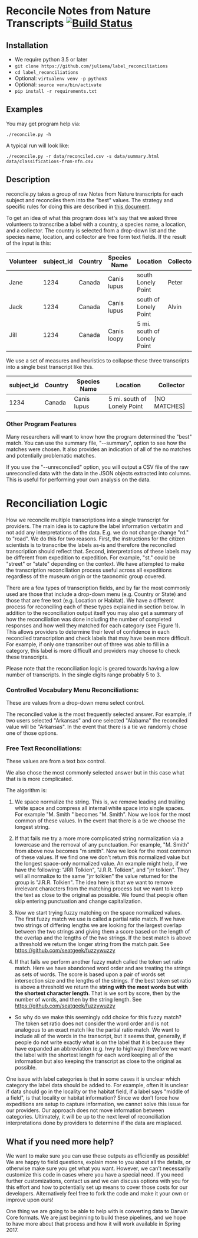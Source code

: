 # Reconcile Notes from Nature Transcripts [![Build Status](https://travis-ci.org/juliema/label_reconciliations.svg?branch=master)](https://travis-ci.org/juliema/label_reconciliations)

## Installation

- We require python 3.5 or later
- `git clone https://github.com/juliema/label_reconciliations`
- `cd label_reconciliations`
- Optional: `virtualenv venv -p python3`
- Optional: `source venv/bin/activate`
- `pip install -r requirements.txt`

## Examples

You may get program help via:
```
./reconcile.py -h
```

A typical run will look like:
```
./reconcile.py -r data/reconciled.csv -s data/summary.html data/classifications-from-nfn.csv
```

## Description

reconcile.py takes a group of raw Notes from Nature transcripts for each subject and reconciles them into the "best" values. The strategy and specific rules for doing this are described in [this document](https://docs.google.com/document/d/1DqhWNsy9UAEgkRnIU7VHrdQL4oQzIm2pjrPULGKK21M/edit#heading=h.967a32z3bwbb).

To get an idea of what this program does let's say that we asked three volunteers to transcribe a label with a country, a species name, a location, and a collector. The country is selected from a drop-down list and the species name, location, and collector are free form text fields. If the result of the input is this:

Volunteer | subject_id | Country | Species Name | Location | Collector
--------- | ---------- | ------- | ------------ | -------- | ---------
Jane | 1234 | Canada | Canis lupus | south Lonely Point | Peter
Jack | 1234 | Canada | Canis lupus | south of Lonely Point | Alvin
Jill | 1234 | Canada | Canis loopy | 5 mi. south of Lonely Point|

We use a set of measures and heuristics to collapse these three transcripts into a single best transcript like this.

subject_id | Country | Species Name | Location | Collector
---------- | ------- | ------------ | -------- | ---------
1234 | Canada | Canis lupus | 5 mi. south of Lonely Point | [NO MATCHES]

### Other Program Features

Many researchers will want to know how the program determined the "best" match. You can use the summary file, "--summary", option to see how the matches were chosen. It also provides an indication of all of the no matches and potentially problematic matches.

If you use the "--unreconciled" option, you will output a CSV file of the raw unreconciled data with the data in the JSON objects extracted into columns. This is useful for performing your own analysis on the data.


# Reconciliation Logic

How we reconcile multiple transcriptions into a single transcript for providers. The main idea is to capture the label information verbatim and not add any interpretations of the data. E.g. we do not change change "rd." to "road". We do this for two reasons. First, the instructions for the citizen scientists is to transcribe the labels as-is and therefore the reconciled transcription should reflect that. Second, interpretations of these labels may be different from expedition to expedition. For example, "st." could be "street" or "state" depending on the context. We have attempted to make the transcription reconciliation process useful across all expeditions regardless of the museum origin or the taxonomic group covered.

There are a few types of transcription fields, and by far the most commonly used are those that include a drop-down menu (e.g. Country or State) and those that are free text (e.g. Location or Habitat). We have a different process for reconciling each of these types explained in section below. In addition to the reconciliation output itself you may also get a summary of how the reconciliation was done including the number of completed responses and how well they matched for each category (see Figure 1). This allows providers to determine their level of confidence in each reconciled transcription and check labels that may have been more difficult. For example, if only one transcriber out of three was able to fill in a category, this label is more difficult and providers may choose to check these transcripts.

Please note that the reconciliation logic is geared towards having a low number of transcripts. In the single digits range probably 5 to 3.

### Controlled Vocabulary Menu Reconciliations:

These are values from a drop-down menu select control.

The reconciled value is the most frequently selected answer. For example, if two users selected "Arkansas" and one selected "Alabama" the reconciled value will be "Arkansas".
In the event that there is a tie we randomly chose one of those options.

### Free Text Reconciliations:

These values are from a text box control.

We also chose the most commonly selected answer but in this case what that is is more complicated.

The algorithm is:

1. We space normalize the string. This is, we remove leading and trailing white space and compress all internal white space into single spaces. For example "M.   Smith  " becomes "M. Smith". Now we look for the most common of these values. In the event that there is a tie we choose the longest string.

1. If that fails me try a more more complicated string normalization via a lowercase and the removal of any punctuation. For example, "M. Smith" from above now becomes "m smith". Now we look for the most common of these values. If we find one we don't return this normalized value but the longest space-only normalized value. An example might help, if we have the following: "JRR Tolkien", "J.R.R. Tolkien", and "jrr tolkien". They will all normalize to the same "jrr tolkien" the value returned for the group is "J.R.R. Tolkien". The idea here is that we want to remove irrelevant characters from the matching process but we want to keep the text as close to the original as possible. We found that people often skip entering punctuation and change capitalization.

1. Now we start trying fuzzy matching on the space normalized values. The first fuzzy match we use is called a partial ratio match. If we have two strings of differing lengths we are looking for the largest overlap between the two strings and giving them a score based on the length of the overlap and the lengths of the two strings. If the best match is above a threshold we return the longer string from the match pair. See https://github.com/seatgeek/fuzzywuzzy

1. If that fails we perform another fuzzy match called the token set ratio match. Here we have abandoned word order and are treating the strings as sets of words. The score is based upon a pair of words set intersection size and the lengths of the strings. If the best token set ratio is above a threshold we return the **string with the most words but with the shortest character length**. That is we sort by score, then by the number of words, and then by the string length. See https://github.com/seatgeek/fuzzywuzzy

  - So why do we make this seemingly odd choice for this fuzzy match? The token set ratio does not consider the word order and is not analogous to an exact match like the partial ratio match. We want to include all of the words in the transcript, but it seems that, generally, if people do not write exactly what is on the label that it is because they have expanded an abbreviation (e.g. hwy to highway) therefore we want the label with the shortest length for each word keeping all of the information but also keeping the transcript as close to the original as possible.

One issue with label categories is that in some cases it is unclear which category the label data should be added to. For example, often it is unclear if data should go in the locality or the habitat field, if a label says "middle of a field", is that locality or habitat information?  Since we don’t force how expeditions are setup to capture information, we cannot solve this issue for our providers. Our approach does not move information between categories. Ultimately, it will be up to the next level of reconciliation interpretations done by providers to determine if the data are misplaced.

## What if you need more help?

We want to make sure you can use these outputs as efficiently as possible!  We are happy to field questions, explain more to you about all the details, or otherwise make sure you get what you want.  However, we can’t necessarily customize this code in cases where you have a special need.  If you need further customizations, contact us and we can discuss options with you for this effort and how to potentially set up means to cover those costs for our developers.  Alternatively feel free to fork the code and make it your own or improve upon ours!

One thing we are going to be able to help with is converting data to Darwin Core formats.  We are just beginning to build these pipelines, and we hope to have more about that process and how it will work available in Spring 2017.
